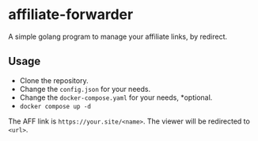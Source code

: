 # affiliate-forwarder

A simple golang program to manage your affiliate links, by redirect.

## Usage

- Clone the repository.
- Change the `config.json` for your needs.
- Change the `docker-compose.yaml` for your needs, *optional. 
- `docker compose up -d`

The AFF link is `https://your.site/<name>`. The viewer will be redirected to `<url>`.
